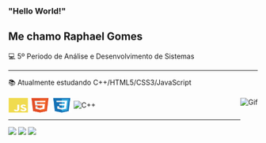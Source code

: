 ### "Hello World!" 
## Me chamo Raphael Gomes
💻 5º Periodo de Análise e Desenvolvimento de Sistemas
<hr>
📚 Atualmente estudando C++/HTML5/CSS3/JavaScript
<br>
<div style="display: inline_block"><br>
  <img align="center" alt="Js" height="30" width="40" src="https://raw.githubusercontent.com/devicons/devicon/master/icons/javascript/javascript-plain.svg">
  <img align="center" alt="HTML" height="30" width="40" src="https://raw.githubusercontent.com/devicons/devicon/master/icons/html5/html5-original.svg">
  <img align="center" alt="CSS" height="30" width="40" src="https://raw.githubusercontent.com/devicons/devicon/master/icons/css3/css3-original.svg">
  <img align="center" alt="C++" height="30" width="" src="https://cdn-icons-png.flaticon.com/512/6132/6132222.png">
  <img align="right" alt="Gif" height="150" width="" src="https://i.picasion.com/pic92/e4fd1213ff9b69bfed0db76acfb1a1bf.gif">
  
</div>
<hr>
<div> 
  <a href="https://www.instagram.com/rapha.gms/" target="_blank"><img src="https://img.shields.io/badge/-Instagram-%23E4405F?style=for-the-badge&logo=instagram&logoColor=white" target="_blank"></a>
  <a href="mailto:raphaelpgms@gmail.com"><img src="https://img.shields.io/badge/-Gmail-%23333?style=for-the-badge&logo=gmail&logoColor=white" target="_blank"></a>
  <a href="https://www.linkedin.com/in/raphael-gomes-716688106/" target="_blank"><img src="https://img.shields.io/badge/-LinkedIn-%230077B5?style=for-the-badge&logo=linkedin&logoColor=white" target="_blank"></a> 
</div>

